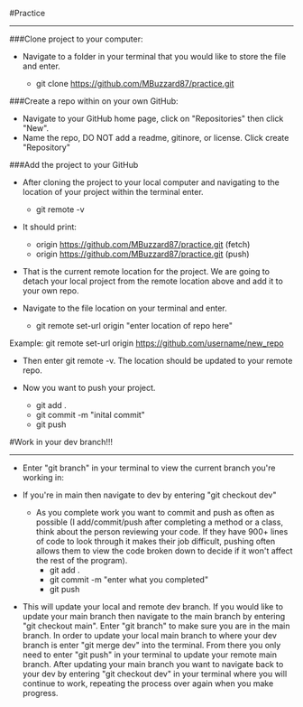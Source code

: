 #Practice

---
###Clone project to your computer:

- Navigate to a folder in your terminal that you would like to store the file and enter. 
  
  - git clone https://github.com/MBuzzard87/practice.git


###Create a repo within on your own GitHub:

- Navigate to your GitHub home page, click on "Repositories" then click "New".  
- Name the repo, DO NOT add a readme, gitinore, or license. Click create "Repository" 


###Add the project to your GitHub

- After cloning the project to your local computer and navigating to the location of your 
  project within the terminal enter.
  
  - git remote -v


- It should print:

  - origin  https://github.com/MBuzzard87/practice.git (fetch)
  - origin  https://github.com/MBuzzard87/practice.git (push)
    

- That is the current remote location for the project. We are going to detach your 
  local project from the remote location above and add it to your own repo. 
  

- Navigate to the file location on your terminal and enter.
  - git remote set-url origin "enter location of repo here"
    
Example: git remote set-url origin https://github.com/username/new_repo

- Then enter git remote -v. The location should be updated to your remote repo.


- Now you want to push your project.
  - git add .
  - git commit -m "inital commit"
  - git push  



#Work in your dev branch!!!

---

- Enter "git branch" in your terminal to view the current branch you're working in:


- If you're in main then navigate to dev by entering "git checkout dev"
  - As you complete work you want to commit and push as often as possible (I add/commit/push after completing a method or a class,
    think about the person reviewing your code. If they have 900+ lines of code to look through it makes their job difficult, pushing often allows
    them to view the code broken down to decide if it won't affect the rest of the program).
    - git add .
    - git commit -m "enter what you completed"
    - git push
    

- This will update your local and remote dev branch. If you would like to update your main branch then navigate to the main branch by entering "git checkout main".
 Enter "git branch" to make sure you are in the main branch. In order to update your local main branch to where your
  dev branch is enter "git merge dev" into the terminal. From there you only need to enter "git push" in your terminal to update your remote main branch.
  After updating your main branch you want to navigate back to your dev by entering "git checkout dev" in your terminal
  where you will continue to work, repeating the process over again when you make progress.
  

  
    